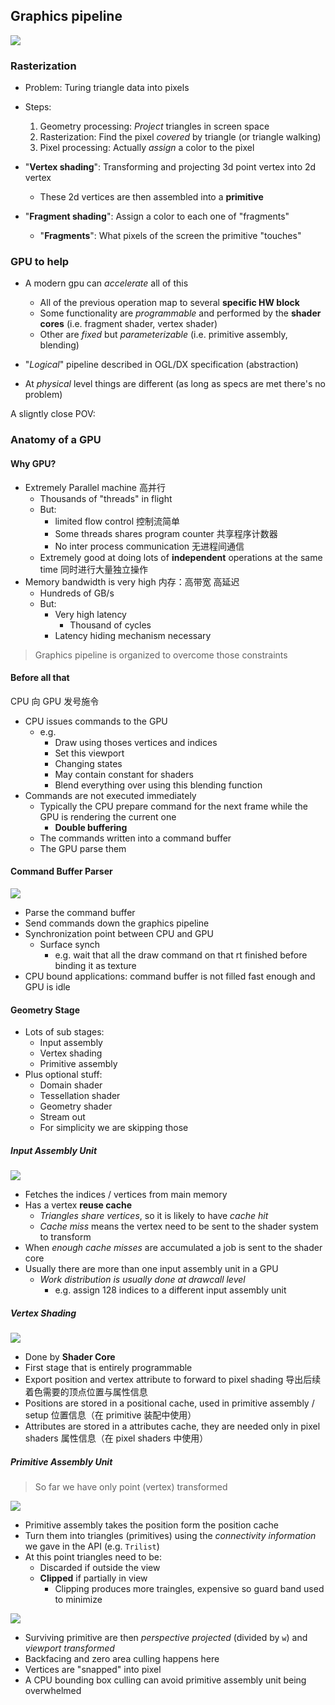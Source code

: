 ## Graphics pipeline

![](https://raw.githubusercontent.com/binwatch/images/main/gpu-arch-0.png)

### Rasterization

- Problem: Turing triangle data into pixels
- Steps:
	1. Geometry processing: *Project* triangles in screen space
	2. Rasterization: Find the pixel *covered* by triangle (or triangle walking)
	3. Pixel processing: Actually *assign* a color to the pixel

- "**Vertex shading**": Transforming and projecting 3d point vertex  into 2d vertex
	- These 2d vertices are then assembled into a **primitive** 
- "**Fragment shading**": Assign a color to each one of "fragments"
	- "**Fragments**": What pixels of the screen the primitive "touches"

### GPU to help

- A modern gpu can *accelerate* all of this
	- All of the previous operation map to several **specific HW block**
	- Some functionality are *programmable* and performed by the **shader cores** (i.e. fragment shader, vertex shader)
	- Other are *fixed* but *parameterizable* (i.e. primitive assembly, blending)

- "*Logical*" pipeline described in OGL/DX specification (abstraction)
- At *physical* level things are different (as long as specs are met there's no problem)

A sligntly close POV:

### Anatomy of a GPU

#### Why GPU?

- Extremely Parallel machine 高并行
	- Thousands of "threads" in flight
	- But:
		- limited flow control 控制流简单
		- Some threads shares program counter 共享程序计数器
		- No inter process communication 无进程间通信
	- Extremely good at doing lots of **independent** operations at the same time 同时进行大量独立操作
- Memory bandwidth is very high 内存：高带宽 高延迟
	- Hundreds of GB/s
	- But:
		- Very high latency
			- Thousand of cycles
		- Latency hiding mechanism necessary

> Graphics pipeline is organized to overcome those constraints

#### Before all that

CPU 向 GPU 发号施令

- CPU issues commands to the GPU
	- e.g.
		- Draw using thoses vertices and indices
		- Set this viewport
		- Changing states
		- May contain constant for shaders
		- Blend everything over using this blending function
- Commands are not executed immediately
	- Typically the CPU prepare command for the next frame while the GPU is rendering the current one
		- **Double buffering**
	- The commands written into a command buffer
	- The GPU parse them

#### Command Buffer Parser

![](https://raw.githubusercontent.com/binwatch/images/main/gpu-arch-1.png)

- Parse the command buffer
- Send commands down the graphics pipeline
- Synchronization point between CPU and GPU
	- Surface synch
		- e.g. wait that all the draw command on that rt finished before binding it as texture
- CPU bound applications: command buffer is not filled fast enough and GPU is idle

#### Geometry Stage

- Lots of sub stages:
	- Input assembly
	- Vertex shading
	- Primitive assembly
- Plus optional stuff:
	- Domain shader
	- Tessellation shader
	- Geometry shader
	- Stream out
	- For simplicity we are skipping those

##### Input Assembly Unit

![](https://raw.githubusercontent.com/binwatch/images/main/gpu-arch-2.png)

- Fetches the indices / vertices from main memory
- Has a vertex **reuse cache**
	- *Triangles share vertices*, so it is likely to have *cache hit*
	- *Cache miss* means the vertex need to be sent to the shader system to transform
- When *enough cache misses* are accumulated a job is sent to the shader core
- Usually there are more than one input assembly unit in a GPU
	- *Work distribution is usually done at drawcall level*
		- e.g. assign 128 indices to a different input assembly unit

##### Vertex Shading

![](https://raw.githubusercontent.com/binwatch/images/main/gpu-arch-3.png)

- Done by **Shader Core**
- First stage that is entirely programmable
- Export position and vertex attribute to forward to pixel shading 导出后续着色需要的顶点位置与属性信息
- Positions are stored in a positional cache, used in primitive assembly / setup 位置信息（在 primitive 装配中使用）
- Attributes are stored in a attributes cache, they are needed only in pixel shaders 属性信息（在 pixel shaders 中使用）

##### Primitive Assembly Unit

> So far we have only point (vertex) transformed

![](https://raw.githubusercontent.com/binwatch/images/main/gpu-arch-4.png)

- Primitive assembly takes the position form the position cache
- Turn them into triangles (primitives) using the *connectivity information* we gave in the API (e.g. `Trilist`)
- At this point triangles need to be: 
	- Discarded if outside the view
	- **Clipped** if partially in view
		- Clipping produces more traingles, expensive so guard band used to minimize

![](https://raw.githubusercontent.com/binwatch/images/main/gpu-arch-5.png)

- Surviving primitive are then *perspective projected* (divided by `w`) and *viewport transformed*
- Backfacing and zero area culling happens here
- Vertices are "snapped" into pixel
- A CPU bounding box culling can avoid primitive assembly unit being overwhelmed